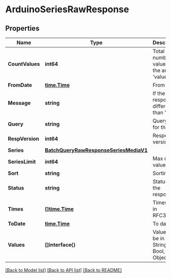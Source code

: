 # ArduinoSeriesRawResponse

## Properties

Name | Type | Description | Notes
------------ | ------------- | ------------- | -------------
**CountValues** | **int64** | Total number of values in the array &#39;values&#39; | 
**FromDate** | [**time.Time**](time.Time.md) | From date | 
**Message** | **string** | If the response is different than &#39;ok&#39; | [optional] [default to ""]
**Query** | **string** | Query of for the data | 
**RespVersion** | **int64** | Response version | 
**Series** | [**BatchQueryRawResponseSeriesMediaV1**](BatchQueryRawResponseSeriesMediaV1.md) |  | 
**SeriesLimit** | **int64** | Max of values | [optional] 
**Sort** | **string** | Sorting | 
**Status** | **string** | Status of the response | 
**Times** | [**[]time.Time**](time.Time.md) | Timestamp in RFC3339 | 
**ToDate** | [**time.Time**](time.Time.md) | To date | 
**Values** | **[]interface{}** | Values can be in Float, String, Bool, Object | 

[[Back to Model list]](../README.md#documentation-for-models) [[Back to API list]](../README.md#documentation-for-api-endpoints) [[Back to README]](../README.md)


